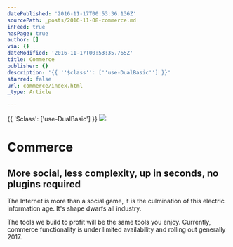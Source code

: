 ```yaml
---
datePublished: '2016-11-17T00:53:36.136Z'
sourcePath: _posts/2016-11-08-commerce.md
inFeed: true
hasPage: true
author: []
via: {}
dateModified: '2016-11-17T00:53:35.765Z'
title: Commerce
publisher: {}
description: '{{ ''$class'': [''use-DualBasic''] }}'
starred: false
url: commerce/index.html
_type: Article

---
```

{{ '$class': \['use-DualBasic'\] }}
![](https://the-grid-user-content.s3-us-west-2.amazonaws.com/5ebeadee-e2b4-4feb-8b7a-dedfa1a4a262.jpg)

# Commerce

## More social, less complexity, up in seconds, no plugins required

The Internet is more than a social game, it is the culmination of this electric information age. It's shape dwarfs all industry.

The tools we build to profit will be the same tools you enjoy. Currently, commerce functionality is under limited availability and rolling out generally 2017\.